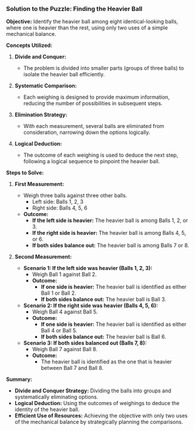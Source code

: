 ### Solution to the Puzzle: Finding the Heavier Ball

**Objective:** 
Identify the heavier ball among eight identical-looking balls, where one is heavier than the rest, using only two uses of a simple mechanical balance.

**Concepts Utilized:**

1. **Divide and Conquer:**
   - The problem is divided into smaller parts (groups of three balls) to isolate the heavier ball efficiently.

2. **Systematic Comparison:**
   - Each weighing is designed to provide maximum information, reducing the number of possibilities in subsequent steps.

3. **Elimination Strategy:**
   - With each measurement, several balls are eliminated from consideration, narrowing down the options logically.

4. **Logical Deduction:**
   - The outcome of each weighing is used to deduce the next step, following a logical sequence to pinpoint the heavier ball.

**Steps to Solve:**

1. **First Measurement:**
   - Weigh three balls against three other balls.
     - Left side: Balls 1, 2, 3
     - Right side: Balls 4, 5, 6
   - **Outcome:**
     - **If the left side is heavier:** The heavier ball is among Balls 1, 2, or 3.
     - **If the right side is heavier:** The heavier ball is among Balls 4, 5, or 6.
     - **If both sides balance out:** The heavier ball is among Balls 7 or 8.

2. **Second Measurement:**
   - **Scenario 1: If the left side was heavier (Balls 1, 2, 3):**
     - Weigh Ball 1 against Ball 2.
     - **Outcome:**
       - **If one side is heavier:** The heavier ball is identified as either Ball 1 or Ball 2.
       - **If both sides balance out:** The heavier ball is Ball 3.
   - **Scenario 2: If the right side was heavier (Balls 4, 5, 6):**
     - Weigh Ball 4 against Ball 5.
     - **Outcome:**
       - **If one side is heavier:** The heavier ball is identified as either Ball 4 or Ball 5.
       - **If both sides balance out:** The heavier ball is Ball 6.
   - **Scenario 3: If both sides balanced out (Balls 7, 8):**
     - Weigh Ball 7 against Ball 8.
     - **Outcome:**
       - The heavier ball is identified as the one that is heavier between Ball 7 and Ball 8.

**Summary:**
- **Divide and Conquer Strategy:** Dividing the balls into groups and systematically eliminating options.
- **Logical Deduction:** Using the outcomes of weighings to deduce the identity of the heavier ball.
- **Efficient Use of Resources:** Achieving the objective with only two uses of the mechanical balance by strategically planning the comparisons.
